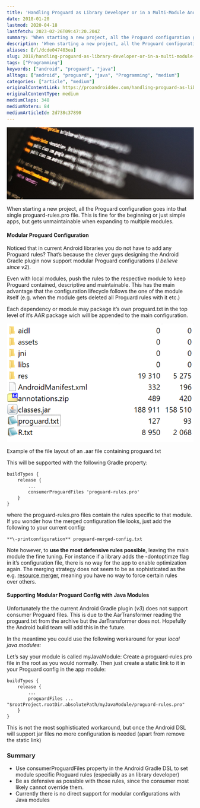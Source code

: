 ```yaml
---
title: 'Handling Proguard as Library Developer or in a Multi-Module Android Application'
date: 2018-01-20
lastmod: 2020-04-18
lastfetch: 2023-02-26T09:47:20.204Z
summary: 'When starting a new project, all the Proguard configuration goes into that single proguard-rules.pro file. This is fine for the beginning&#x2026;'
description: 'When starting a new project, all the Proguard configuration goes into that single proguard-rules.pro file. This is fine for the beginning&#x2026;'
aliases: [/l/dcde047403ea]
slug: 2018/handling-proguard-as-library-developer-or-in-a-multi-module-android-application
tags: ["Programming"]
keywords: ["android", "proguard", "java"]
alltags: ["android", "proguard", "java", "Programming", "medium"]
categories: ["article", "medium"]
originalContentLink: https://proandroiddev.com/handling-proguard-as-library-developer-or-in-a-multi-module-android-application-2d738c37890
originalContentType: medium
mediumClaps: 348
mediumVoters: 84
mediumArticleId: 2d738c37890
---
```

![](article_b74101ae90a953f37b8db58e.jpeg)

When starting a new project, all the Proguard configuration goes into that single proguard-rules.pro file. This is fine for the beginning or just simple apps, but gets unmaintainable when expanding to multiple modules.

#### Modular Proguard Configuration

Noticed that in current Android libraries you do not have to add any Proguard rules? That’s because the clever guys designing the Android Gradle plugin now support modular Proguard configurations (_I believe since v2_).

Even with local modules, push the rules to the respective module to keep Proguard contained, descriptive and maintainable. This has the main advantage that the configuration lifecycle follows the one of the module itself (e.g. when the module gets deleted all Proguard rules with it etc.)

Each dependency or module may package it’s own proguard.txt in the top level of it’s AAR package wich will be appended to the main configuration.

![](article_a0c9f8f6633eaa9bd39f2b74.png)

Example of the file layout of an .aar file containing proguard.txt

This will be supported with the following Gradle property:

```
buildTypes {  
    release {  
        ...  
        consumerProguardFiles 'proguard-rules.pro'  
    }  
}
```

where the proguard-rules.pro files contain the rules specific to that module. If you wonder how the merged configuration file looks, just add the following to your current config:

```
**\-printconfiguration** proguard-merged-config.txt
```

Note however, to **use the most defensive rules possible**, leaving the main module the fine tuning. For instance if a library adds the -dontoptimze flag in it’s configuration file, there is no way for the app to enable optimization again. The merging strategy does not seem to be as sophisticated as the e.g. [resource merger](https://developer.android.com/studio/write/add-resources.html#resource_merging), meaning you have no way to force certain rules over others.

#### Supporting Modular Proguard Config with Java Modules

Unfortunately the the current Android Gradle plugin (_v3_) does not support consumer Proguard files. This is due to the AarTransformer reading the proguard.txt from the archive but the JarTransformer does not. Hopefully the Android build team will add this in the future.

In the meantime you could use the following workaround for your _local java modules:_

Let’s say your module is called myJavaModule: Create a proguard-rules.pro file in the root as you would normally. Then just create a static link to it in your Proguard config in the app module:

```
buildTypes {  
    release {  
        ...  
        proguardFiles ... "$rootProject.rootDir.absolutePath/myJavaModule/proguard-rules.pro"  
    }  
}
```

This is not the most sophisticated workaround, but once the Android DSL will support jar files no more configuration is needed (apart from remove the static link)

### Summary

*   Use consumerProguardFiles property in the Android Gradle DSL to set module specific Proguard rules (especially as an library developer)
*   Be as defensive as possible with those rules, since the consumer most likely cannot override them.
*   Currently there is no direct support for modular configurations with Java modules





